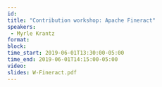 ```yaml
---
id: 
title: "Contribution workshop: Apache Fineract"
speakers:
 - Myrle Krantz
format: 
block:
time_start: 2019-06-01T13:30:00-05:00
time_end: 2019-06-01T14:15:00-05:00
video:
slides: W-Fineract.pdf
---
```


